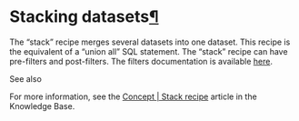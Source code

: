 Stacking datasets[¶](#stacking-datasets "Permalink to this heading")
====================================================================


The “stack” recipe merges several datasets into one dataset. This recipe is the equivalent of a “union all” SQL statement.
The “stack” recipe can have pre\-filters and post\-filters. The filters documentation is available [here](sampling.html).



See also


For more information, see the [Concept \| Stack recipe](https://knowledge.dataiku.com/latest/data-preparation/visual-recipes/concept-stack-recipe.html) article in the Knowledge Base.